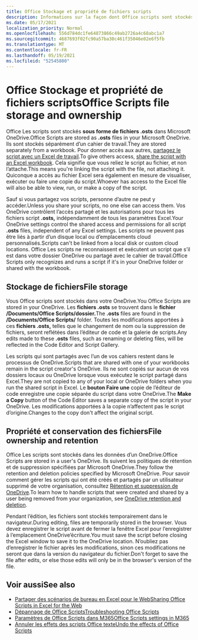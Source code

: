 ```yaml
---
title: Office Stockage et propriété de fichiers scripts
description: Informations sur la façon dont Office scripts sont stockés dans Microsoft OneDrive et transférés entre les propriétaires.
ms.date: 05/17/2021
localization_priority: Normal
ms.openlocfilehash: 556d784dc1fe64873866c49ab2726a4c68abc1a7
ms.sourcegitcommit: 4687693f02fc90a57ba30c461f35046e02e6f5fb
ms.translationtype: MT
ms.contentlocale: fr-FR
ms.lasthandoff: 05/19/2021
ms.locfileid: "52545800"
---
```

# <a name="office-scripts-file-storage-and-ownership"></a><span data-ttu-id="0aa01-103">Office Stockage et propriété de fichiers scripts</span><span class="sxs-lookup"><span data-stu-id="0aa01-103">Office Scripts file storage and ownership</span></span>

<span data-ttu-id="0aa01-104">Office Les scripts sont stockés **sous forme de fichiers .osts** dans Microsoft OneDrive.</span><span class="sxs-lookup"><span data-stu-id="0aa01-104">Office Scripts are stored as **.osts** files in your Microsoft OneDrive.</span></span> <span data-ttu-id="0aa01-105">Ils sont stockés séparément d’un cahier de travail.</span><span class="sxs-lookup"><span data-stu-id="0aa01-105">They are stored separately from a workbook.</span></span> <span data-ttu-id="0aa01-106">Pour donner accès aux autres, [partagez le script avec un Excel de travail](excel.md#sharing-scripts).</span><span class="sxs-lookup"><span data-stu-id="0aa01-106">To give others access, [share the script with an Excel workbook](excel.md#sharing-scripts).</span></span> <span data-ttu-id="0aa01-107">Cela signifie que vous reliez le script au fichier, et non l’attache.</span><span class="sxs-lookup"><span data-stu-id="0aa01-107">This means you're linking the script with the file, not attaching it.</span></span> <span data-ttu-id="0aa01-108">Quiconque a accès au fichier Excel sera également en mesure de visualiser, exécuter ou faire une copie du script.</span><span class="sxs-lookup"><span data-stu-id="0aa01-108">Whoever has access to the Excel file will also be able to view, run, or make a copy of the script.</span></span>

<span data-ttu-id="0aa01-109">Sauf si vous partagez vos scripts, personne d’autre ne peut y accéder.</span><span class="sxs-lookup"><span data-stu-id="0aa01-109">Unless you share your scripts, no one else can access them.</span></span> <span data-ttu-id="0aa01-110">Vos OneDrive contrôlent l’accès partagé et les autorisations pour tous les fichiers script **.osts,** indépendamment de tous les paramètres Excel.</span><span class="sxs-lookup"><span data-stu-id="0aa01-110">Your OneDrive settings control the shared access and permissions for all script **.osts** files, independent of any Excel settings.</span></span> <span data-ttu-id="0aa01-111">Les scripts ne peuvent pas être liés à partir d’un disque local ou d’emplacements cloud personnalisés.</span><span class="sxs-lookup"><span data-stu-id="0aa01-111">Scripts can't be linked from a local disk or custom cloud locations.</span></span> <span data-ttu-id="0aa01-112">Office Les scripts ne reconnaissent et exécutent un script que s’il est dans votre dossier OneDrive ou partagé avec le cahier de travail.</span><span class="sxs-lookup"><span data-stu-id="0aa01-112">Office Scripts only recognizes and runs a script if it's in your OneDrive folder or shared with the workbook.</span></span>

## <a name="file-storage"></a><span data-ttu-id="0aa01-113">Stockage de fichiers</span><span class="sxs-lookup"><span data-stu-id="0aa01-113">File storage</span></span>

<span data-ttu-id="0aa01-114">Vous Office scripts sont stockés dans votre OneDrive.</span><span class="sxs-lookup"><span data-stu-id="0aa01-114">You Office Scripts are stored in your OneDrive.</span></span> <span data-ttu-id="0aa01-115">Les **fichiers .osts** se trouvent dans le **fichier /Documents/Office Scripts/dossier.**</span><span class="sxs-lookup"><span data-stu-id="0aa01-115">The **.osts** files are found in the **/Documents/Office Scripts/** folder.</span></span> <span data-ttu-id="0aa01-116">Toutes les modifications apportées à ces **fichiers .osts,** telles que le changement de nom ou la suppression de fichiers, seront reflétées dans l’éditeur de code et la galerie de scripts.</span><span class="sxs-lookup"><span data-stu-id="0aa01-116">Any edits made to these **.osts** files, such as renaming or deleting files, will be reflected in the Code Editor and Script Gallery.</span></span>

<span data-ttu-id="0aa01-117">Les scripts qui sont partagés avec l’un de vos cahiers restent dans le processus de OneDrive.</span><span class="sxs-lookup"><span data-stu-id="0aa01-117">Scripts that are shared with one of your workbooks remain in the script creator's OneDrive.</span></span> <span data-ttu-id="0aa01-118">Ils ne sont copiés sur aucun de vos dossiers locaux ou OneDrive lorsque vous exécutez le script partagé dans Excel.</span><span class="sxs-lookup"><span data-stu-id="0aa01-118">They are not copied to any of your local or OneDrive folders when you run the shared script in Excel.</span></span> <span data-ttu-id="0aa01-119">Le **bouton Faire une** copie de l’éditeur de code enregistre une copie séparée du script dans votre OneDrive.</span><span class="sxs-lookup"><span data-stu-id="0aa01-119">The **Make a Copy** button of the Code Editor saves a separate copy of the script in your OneDrive.</span></span> <span data-ttu-id="0aa01-120">Les modifications apportées à la copie n’affectent pas le script d’origine.</span><span class="sxs-lookup"><span data-stu-id="0aa01-120">Changes to the copy don't affect the original script.</span></span>

## <a name="file-ownership-and-retention"></a><span data-ttu-id="0aa01-121">Propriété et conservation des fichiers</span><span class="sxs-lookup"><span data-stu-id="0aa01-121">File ownership and retention</span></span>

<span data-ttu-id="0aa01-122">Office Les scripts sont stockés dans les données d’un OneDrive.</span><span class="sxs-lookup"><span data-stu-id="0aa01-122">Office Scripts are stored in a user's OneDrive.</span></span> <span data-ttu-id="0aa01-123">Ils suivent les politiques de rétention et de suppression spécifiées par Microsoft OneDrive.</span><span class="sxs-lookup"><span data-stu-id="0aa01-123">They follow the retention and deletion policies specified by Microsoft OneDrive.</span></span> <span data-ttu-id="0aa01-124">Pour savoir comment gérer les scripts qui ont été créés et partagés par un utilisateur supprimé de votre organisation, consultez [Rétention et suppression de OneDrive](/onedrive/retention-and-deletion).</span><span class="sxs-lookup"><span data-stu-id="0aa01-124">To learn how to handle scripts that were created and shared by a user being removed from your organization, see [OneDrive retention and deletion](/onedrive/retention-and-deletion).</span></span>

<span data-ttu-id="0aa01-125">Pendant l’édition, les fichiers sont stockés temporairement dans le navigateur.</span><span class="sxs-lookup"><span data-stu-id="0aa01-125">During editing, files are temporarily stored in the browser.</span></span> <span data-ttu-id="0aa01-126">Vous devez enregistrer le script avant de fermer la fenêtre Excel pour l’enregistrer à l’emplacement OneDrive’écriture.</span><span class="sxs-lookup"><span data-stu-id="0aa01-126">You must save the script before closing the Excel window to save it to the OneDrive location.</span></span> <span data-ttu-id="0aa01-127">N’oubliez pas d’enregistrer le fichier après les modifications, sinon ces modifications ne seront que dans la version du navigateur du fichier.</span><span class="sxs-lookup"><span data-stu-id="0aa01-127">Don't forget to save the file after edits, or else those edits will only be in the browser's version of the file.</span></span>

## <a name="see-also"></a><span data-ttu-id="0aa01-128">Voir aussi</span><span class="sxs-lookup"><span data-stu-id="0aa01-128">See also</span></span>

- [<span data-ttu-id="0aa01-129">Partager des scénarios de bureau en Excel pour le Web</span><span class="sxs-lookup"><span data-stu-id="0aa01-129">Sharing Office Scripts in Excel for the Web</span></span>](https://support.microsoft.com/office/sharing-office-scripts-in-excel-for-the-web-226eddbc-3a44-4540-acfe-fccda3d1122b)
- [<span data-ttu-id="0aa01-130">Dépannage de Office Scripts</span><span class="sxs-lookup"><span data-stu-id="0aa01-130">Troubleshooting Office Scripts</span></span>](../testing/troubleshooting.md)
- [<span data-ttu-id="0aa01-131">Paramètres de Office Scripts dans M365</span><span class="sxs-lookup"><span data-stu-id="0aa01-131">Office Scripts settings in M365</span></span>](https://support.office.com/article/office-scripts-settings-in-m365-19d3c51a-6ca2-40ab-978d-60fa49554dcf)
- [<span data-ttu-id="0aa01-132">Annuler les effets des scripts Office texte</span><span class="sxs-lookup"><span data-stu-id="0aa01-132">Undo the effects of Office Scripts</span></span>](../testing/undo.md)
